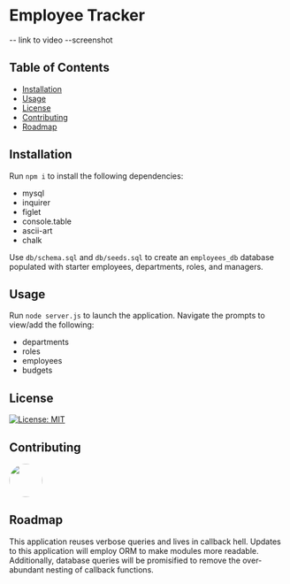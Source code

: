 # Employee Tracker
-- link to video
--screenshot


## Table of Contents
* [Installation](#installation)
* [Usage](#usage)
* [License](#license)
* [Contributing](#contributing)
* [Roadmap](#roadmap)

## Installation
Run `npm i` to install the following dependencies:
* mysql
* inquirer
* figlet
* console.table
* ascii-art
* chalk

Use `db/schema.sql` and `db/seeds.sql` to create an `employees_db` database populated with starter employees, departments, roles, and managers.

## Usage
Run `node server.js` to launch the application. Navigate the prompts to view/add the following: 
* departments
* roles
* employees
* budgets 

## License
[![License: MIT](https://img.shields.io/badge/License-MIT-yellow.svg)](https://opensource.org/licenses/MIT)

## Contributing
[<img src="https://avatars.githubusercontent.com/u/16821657?" width="60px" style="border-radius:30px">](https://github.com/uxhawk)

## Roadmap
This application reuses verbose queries and lives in callback hell. Updates to this application will employ ORM to make modules more readable. Additionally, database queries will be promisified to remove the over-abundant nesting of callback functions.

